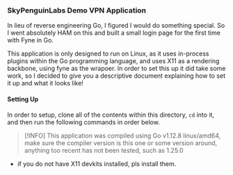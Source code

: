### SkyPenguinLabs Demo VPN Application

In lieu of reverse engineering Go, I figured I would do something special. So I went absolutely HAM on this and built a small login page for the first time with Fyne in Go. 

This application is only designed to run on Linux, as it uses in-process plugins within the Go programming language, and uses X11 as a rendering backbone, using fyne as the wrapoer. In order to set this up
it did take some work, so I decided to give you a descriptive document explaining how to set it up and what it looks like!


#### Setting Up

In order to setup, clone all of the contents within this directory, `cd` into it, and then run the following commands in order below.

> [!INFO] This application was compiled using Go v1.12.8 linux/amd64, make sure the compiler version is this one or some version around, anything too recent has not been tested, such as 1.25.0 


* if you do not have X11 devkits installed, pls install them.
